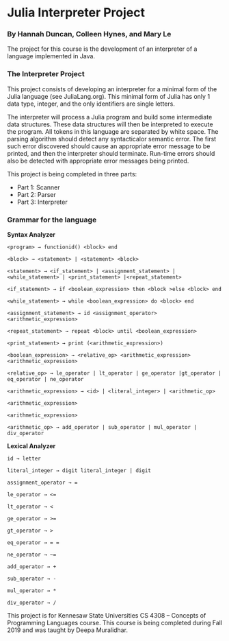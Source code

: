 # Julia Interpreter Project 

### By Hannah Duncan, Colleen Hynes, and Mary Le  

The project for this course is the development of an interpreter of a language implemented in Java.  

### The Interpreter Project  

This project consists of developing an interpreter for a minimal form of the Julia language (see JuliaLang.org). This minimal form of Julia has only 1 data type, integer, and the only identifiers are single letters.  

The interpreter will process a Julia program and build some intermediate data structures. These data structures will then be interpreted to execute the program. All tokens in this language are separated by white space. The parsing algorithm should detect any syntacticalor semantic error. The first such error discovered should cause an appropriate error message to be printed, and then the interpreter should terminate. Run-time errors should also be detected with appropriate error messages being printed.  

This project is being completed in three parts:  
- Part 1: Scanner
- Part 2: Parser  
- Part 3: Interpreter  

### Grammar for the language  

__Syntax Analyzer__

```
<program> → functionid() <block> end  

<block> → <statement> | <statement> <block>   

<statement> → <if_statement> | <assignment_statement> | <while_statement> | <print_statement> |<repeat_statement>  

<if_statement> → if <boolean_expression> then <block >else <block> end  

<while_statement> → while <boolean_expression> do <block> end  

<assignment_statement> → id <assignment_operator> <arithmetic_expression>  

<repeat_statement> → repeat <block> until <boolean_expression>  

<print_statement> → print (<arithmetic_expression>)  

<boolean_expression> → <relative_op> <arithmetic_expression> <arithmetic_expression>  

<relative_op> → le_operator | lt_operator | ge_operator |gt_operator | eq_operator | ne_operator  

<arithmetic_expression> → <id> | <literal_integer> | <arithmetic_op>  

<arithmetic_expression>  

<arithmetic_expression>  

<arithmetic_op> → add_operator | sub_operator | mul_operator | div_operator  
```  

__Lexical Analyzer__  

```  
id → letter  

literal_integer → digit literal_integer | digit  

assignment_operator → =  

le_operator → <=  

lt_operator → <  

ge_operator → >=  

gt_operator → >  

eq_operator → = =  

ne_operator → ~=  

add_operator → +  

sub_operator → -  

mul_operator → *  

div_operator → /  
```

This project is for Kennesaw State Universities CS 4308 – Concepts of Programming Languages course. This course is being completed during Fall 2019 and was taught by Deepa Muralidhar.
